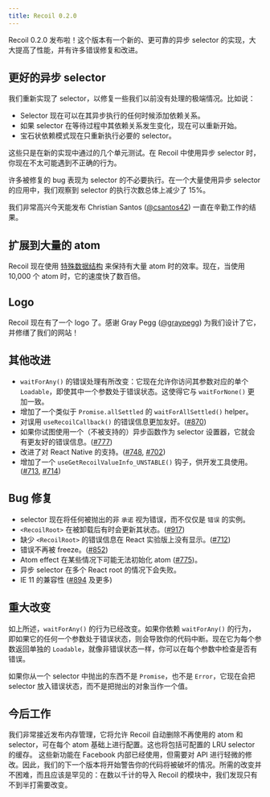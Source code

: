 ```yaml
---
title: Recoil 0.2.0
---
```


Recoil 0.2.0 发布啦！这个版本有一个新的、更可靠的异步 selector 的实现，大大提高了性能，并有许多错误修复和改进。

<!--truncate-->

## 更好的异步 selector

我们重新实现了 selector，以修复一些我们以前没有处理的极端情况。比如说：

* Selector 现在可以在其异步执行的任何时候添加依赖关系。
* 如果 selector 在等待过程中其依赖关系发生变化，现在可以重新开始。
* 宝石状依赖模式现在只重新执行必要的 selector。

这些只是在新的实现中通过的几个单元测试。在 Recoil 中使用异步 selector 时，你现在不太可能遇到不正确的行为。

许多被修复的 bug 表现为 selector 的不必要执行。在一个大量使用异步 selector 的应用中，我们观察到 selector 的执行次数总体上减少了 15%。

我们非常高兴今天能发布 Christian Santos ([@csantos42](https://github.com/csantos42)) 一直在辛勤工作的结果。

## 扩展到大量的 atom

Recoil 现在使用 [特殊数据结构](https://en.wikipedia.org/wiki/Hash_array_mapped_trie) 来保持有大量 atom 时的效率。现在，当使用 10,000 个 atom 时，它的速度快了数百倍。

## Logo

Recoil 现在有了一个 logo 了。感谢 Gray Pegg ([@graypegg](https://github.com/graypegg)) 为我们设计了它，并修缮了我们的网站！

## 其他改进

- `waitForAny()` 的错误处理有所改变：它现在允许你访问其参数对应的单个 `Loadable`，即使其中一个参数处于错误状态。这使得它与 `waitForNone()` 更加一致。
- 增加了一个类似于 `Promise.allSettled` 的 `waitForAllSettled()` helper。
- 对误用 `useRecoilCallback()` 的错误信息更加友好。([#870](https://github.com/facebookexperimental/Recoil/pull/870))
- 如果你试图使用一个（不被支持的）异步函数作为 selector 设置器，它就会有更友好的错误信息。([#777](https://github.com/facebookexperimental/Recoil/pull/777))
- 改进了对 React Native 的支持。([#748](https://github.com/facebookexperimental/Recoil/pull/748), [#702](https://github.com/facebookexperimental/Recoil/pull/702))
- 增加了一个 `useGetRecoilValueInfo_UNSTABLE()` 钩子，供开发工具使用。([#713](https://github.com/facebookexperimental/Recoil/pull/713), [#714](https://github.com/facebookexperimental/Recoil/pull/714))

## Bug 修复

- selector 现在将任何被抛出的非 `承诺` 视为错误，而不仅仅是 `错误` 的实例。
- `<RecoilRoot>` 在被卸载后有时会更新其状态。([#917](https://github.com/facebookexperimental/Recoil/pull/917))
- 缺少 `<RecoilRoot>` 的错误信息在 React 实验版上没有显示。([#712](https://github.com/facebookexperimental/Recoil/pull/712))
- 错误不再被 freeze。([#852](https://github.com/facebookexperimental/Recoil/pull/852))
- Atom effect 在某些情况下可能无法初始化 atom ([#775](https://github.com/facebookexperimental/Recoil/pull/775))。
- 异步 selector 在多个 React root 的情况下会失败。
- IE 11 的兼容性 ([#894](https://github.com/facebookexperimental/Recoil/pull/894) 及更多)

## 重大改变

如上所述，`waitForAny()` 的行为已经改变。如果你依赖 `waitForAny()` 的行为，即如果它的任何一个参数处于错误状态，则会导致你的代码中断。现在它为每个参数返回单独的 `Loadable`，就像非错误状态一样，你可以在每个参数中检查是否有错误。

如果你从一个 selector 中抛出的东西不是 `Promise`，也不是 `Error`，它现在会把 selector 放入错误状态，而不是把抛出的对象当作一个值。

## 今后工作

我们非常接近发布内存管理，它将允许 Recoil 自动删除不再使用的 atom 和 selector，可在每个 atom 基础上进行配置。这也将包括可配置的 LRU selector 的缓存。
这些新功能在 Facebook 内部已经使用，但需要对 API 进行轻微的修改。因此，我们的下一个版本将开始警告你的代码将被破坏的情况。所需的改变并不困难，而且应该是罕见的：在数以千计的导入 Recoil 的模块中，我们发现只有不到半打需要改变。
